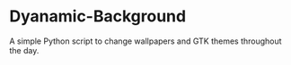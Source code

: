 # Dyanamic-Background
A simple Python script to change wallpapers and GTK themes throughout the day.
